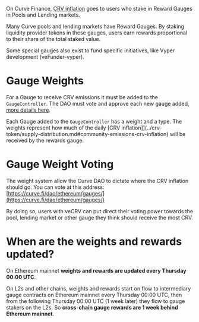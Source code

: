 On Curve Finance, [CRV inflation](../crv-token/supply-distribution.md#community-emissions-crv-inflation) goes to users who stake in Reward Gauges in Pools and Lending markets.

Many Curve pools and lending markets have Reward Gauges. By staking liquidity provider tokens in these gauges, users earn rewards proportional to their share of the total staked value.

Some special gauges also exist to fund specific initiatives, like Vyper development (veFunder-vyper).

# **Gauge Weights**

For a Gauge to receive CRV emissions it must be added to the `GaugeController`.  The DAO must vote and approve each new gauge added, [more details here](./creating-a-pool-gauge.md#submit-a-dao-vote).

Each Gauge added to the `GaugeController` has a weight and a type. The weights represent how much of the daily [CRV inflation]](../crv-token/supply-distribution.md#community-emissions-crv-inflation) will be received by the rewards gauge.

# **Gauge Weight Voting**

The weight system allow the Curve DAO to dictate where the CRV inflation should go. You can vote at this address: [https://curve.fi/dao/ethereum/gauges/](https://curve.fi/dao/ethereum/gauges/)​

By doing so, users with veCRV can put direct their voting power towards the pool, lending market or other gauge they think should receive the most CRV.

# **When are the weights and rewards updated?**

On Ethereum mainnet **weights and rewards are updated every Thursday 00:00 UTC**.

On L2s and other chains, weights and rewards start on flow to intermediary gauge contracts on Ethereum mainnet every Thursday 00:00 UTC, then from the following Thursday 00:00 UTC (1 week later) they flow to gauge stakers on the L2s.  So **cross-chain gauge rewards are 1 week behind Ethereum mainnet**.